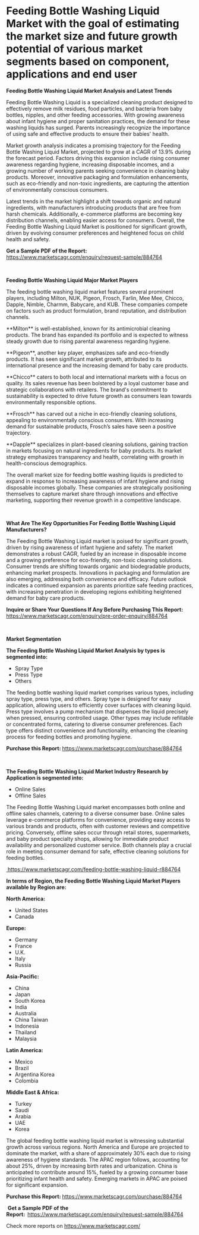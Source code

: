 <p><h1>Feeding Bottle Washing Liquid Market with the goal of estimating the market size and future growth potential of various market segments based on component, applications and end user</h1></p><p><strong>Feeding Bottle Washing Liquid Market Analysis and Latest Trends</strong></p>
<p><p>Feeding Bottle Washing Liquid is a specialized cleaning product designed to effectively remove milk residues, food particles, and bacteria from baby bottles, nipples, and other feeding accessories. With growing awareness about infant hygiene and proper sanitation practices, the demand for these washing liquids has surged. Parents increasingly recognize the importance of using safe and effective products to ensure their babies' health.</p><p>Market growth analysis indicates a promising trajectory for the Feeding Bottle Washing Liquid Market, projected to grow at a CAGR of 13.9% during the forecast period. Factors driving this expansion include rising consumer awareness regarding hygiene, increasing disposable incomes, and a growing number of working parents seeking convenience in cleaning baby products. Moreover, innovative packaging and formulation enhancements, such as eco-friendly and non-toxic ingredients, are capturing the attention of environmentally conscious consumers.</p><p>Latest trends in the market highlight a shift towards organic and natural ingredients, with manufacturers introducing products that are free from harsh chemicals. Additionally, e-commerce platforms are becoming key distribution channels, enabling easier access for consumers. Overall, the Feeding Bottle Washing Liquid Market is positioned for significant growth, driven by evolving consumer preferences and heightened focus on child health and safety.</p></p>
<p><strong>Get a Sample PDF of the Report:&nbsp;</strong> <a href="https://www.marketscagr.com/enquiry/request-sample/884764?utm_campaign=2304&utm_medium=2&utm_source=Github&utm_content=ia&utm_term=04042025&utm_id=feeding-bottle-washing-liquid">https://www.marketscagr.com/enquiry/request-sample/884764</a></p>
<p>&nbsp;</p>
<p><strong>Feeding Bottle Washing Liquid Major Market Players</strong></p>
<p><p>The feeding bottle washing liquid market features several prominent players, including Milton, NUK, Pigeon, Frosch, Farlin, Mee Mee, Chicco, Dapple, Nimble, Charmm, Babycare, and KUB. These companies compete on factors such as product formulation, brand reputation, and distribution channels.</p><p>**Milton** is well-established, known for its antimicrobial cleaning products. The brand has expanded its portfolio and is expected to witness steady growth due to rising parental awareness regarding hygiene.</p><p>**Pigeon**, another key player, emphasizes safe and eco-friendly products. It has seen significant market growth, attributed to its international presence and the increasing demand for baby care products. </p><p>**Chicco** caters to both local and international markets with a focus on quality. Its sales revenue has been bolstered by a loyal customer base and strategic collaborations with retailers. The brand's commitment to sustainability is expected to drive future growth as consumers lean towards environmentally responsible options.</p><p>**Frosch** has carved out a niche in eco-friendly cleaning solutions, appealing to environmentally conscious consumers. With increasing demand for sustainable products, Frosch’s sales have seen a positive trajectory.</p><p>**Dapple** specializes in plant-based cleaning solutions, gaining traction in markets focusing on natural ingredients for baby products. Its market strategy emphasizes transparency and health, correlating with growth in health-conscious demographics.</p><p>The overall market size for feeding bottle washing liquids is predicted to expand in response to increasing awareness of infant hygiene and rising disposable incomes globally. These companies are strategically positioning themselves to capture market share through innovations and effective marketing, supporting their revenue growth in a competitive landscape.</p></p>
<p>&nbsp;</p>
<p><strong>What Are The Key Opportunities For Feeding Bottle Washing Liquid Manufacturers?</strong></p>
<p><p>The Feeding Bottle Washing Liquid market is poised for significant growth, driven by rising awareness of infant hygiene and safety. The market demonstrates a robust CAGR, fueled by an increase in disposable income and a growing preference for eco-friendly, non-toxic cleaning solutions. Consumer trends are shifting towards organic and biodegradable products, enhancing market prospects. Innovations in packaging and formulation are also emerging, addressing both convenience and efficacy. Future outlook indicates a continued expansion as parents prioritize safe feeding practices, with increasing penetration in developing regions exhibiting heightened demand for baby care products.</p></p>
<p><strong>Inquire or Share Your Questions If Any Before Purchasing This Report:</strong> <a href="https://www.marketscagr.com/enquiry/pre-order-enquiry/884764?utm_campaign=2304&utm_medium=2&utm_source=Github&utm_content=ia&utm_term=04042025&utm_id=feeding-bottle-washing-liquid">https://www.marketscagr.com/enquiry/pre-order-enquiry/884764</a></p>
<p>&nbsp;</p>
<p><strong>Market Segmentation</strong></p>
<p><strong>The Feeding Bottle Washing Liquid Market Analysis by types is segmented into:</strong></p>
<p><ul><li>Spray Type</li><li>Press Type</li><li>Others</li></ul></p>
<p><p>The feeding bottle washing liquid market comprises various types, including spray type, press type, and others. Spray type is designed for easy application, allowing users to efficiently cover surfaces with cleaning liquid. Press type involves a pump mechanism that dispenses the liquid precisely when pressed, ensuring controlled usage. Other types may include refillable or concentrated forms, catering to diverse consumer preferences. Each type offers distinct convenience and functionality, enhancing the cleaning process for feeding bottles and promoting hygiene.</p></p>
<p><strong>Purchase this Report:&nbsp;</strong><a href="https://www.marketscagr.com/purchase/884764?utm_campaign=2304&utm_medium=2&utm_source=Github&utm_content=ia&utm_term=04042025&utm_id=feeding-bottle-washing-liquid">https://www.marketscagr.com/purchase/884764</a></p>
<p>&nbsp;</p>
<p><strong>The Feeding Bottle Washing Liquid Market Industry Research by Application is segmented into:</strong></p>
<p><ul><li>Online Sales</li><li>Offline Sales</li></ul></p>
<p><p>The Feeding Bottle Washing Liquid market encompasses both online and offline sales channels, catering to a diverse consumer base. Online sales leverage e-commerce platforms for convenience, providing easy access to various brands and products, often with customer reviews and competitive pricing. Conversely, offline sales occur through retail stores, supermarkets, and baby product specialty shops, allowing for immediate product availability and personalized customer service. Both channels play a crucial role in meeting consumer demand for safe, effective cleaning solutions for feeding bottles.</p></p>
<p><a href="https://www.marketscagr.com/feeding-bottle-washing-liquid-r884764?utm_campaign=2304&utm_medium=2&utm_source=Github&utm_content=ia&utm_term=04042025&utm_id=feeding-bottle-washing-liquid">&nbsp;https://www.marketscagr.com/feeding-bottle-washing-liquid-r884764</a></p>
<p><strong>In terms of Region, the Feeding Bottle Washing Liquid Market Players available by Region are:</strong></p>
<p>
    <p> <strong> North America: </strong>
        <ul>
            <li>United States</li>
            <li>Canada</li>
        </ul>
        </p> 
    <p> <strong> Europe: </strong>
        <ul>
            <li>Germany</li>
            <li>France</li>
            <li>U.K.</li>
            <li>Italy</li>
            <li>Russia</li>
        </ul>
        </p> 
    <p> <strong> Asia-Pacific: </strong>
        <ul>
            <li>China</li>
            <li>Japan</li>
            <li>South Korea</li>
            <li>India</li>
            <li>Australia</li>
            <li>China Taiwan</li>
            <li>Indonesia</li>
            <li>Thailand</li>
            <li>Malaysia</li>
        </ul>
        </p> 
    <p> <strong> Latin America: </strong>
        <ul>
            <li>Mexico</li>
            <li>Brazil</li>
            <li>Argentina Korea</li>
            <li>Colombia</li>
        </ul>
        </p> 
    <p> <strong> Middle East & Africa: </strong>
        <ul>
            <li>Turkey</li>
            <li>Saudi</li>
            <li>Arabia</li>
            <li>UAE</li>
            <li>Korea</li>
        </ul>
    </p>
    </p>
<p><p>The global feeding bottle washing liquid market is witnessing substantial growth across various regions. North America and Europe are projected to dominate the market, with a share of approximately 30% each due to rising awareness of hygiene standards. The APAC region follows, accounting for about 25%, driven by increasing birth rates and urbanization. China is anticipated to contribute around 15%, fueled by a growing consumer base prioritizing infant health and safety. Emerging markets in APAC are poised for significant expansion.</p></p>
<p><strong>Purchase this Report: </strong><a href="https://www.marketscagr.com/purchase/884764?utm_campaign=2304&utm_medium=2&utm_source=Github&utm_content=ia&utm_term=04042025&utm_id=feeding-bottle-washing-liquid">https://www.marketscagr.com/purchase/884764</a></p>
<p>&nbsp;<strong>Get a Sample PDF of the Report:&nbsp;&nbsp;</strong><a href="https://www.marketscagr.com/enquiry/request-sample/884764?utm_campaign=2304&utm_medium=2&utm_source=Github&utm_content=ia&utm_term=04042025&utm_id=feeding-bottle-washing-liquid">https://www.marketscagr.com/enquiry/request-sample/884764</a></p>
<p><strong></strong></p>
<p>Check more reports on <a href="https://www.marketscagr.com/?utm_campaign=2304&utm_medium=2&utm_source=Github&utm_content=ia&utm_term=04042025&utm_id=feeding-bottle-washing-liquid">https://www.marketscagr.com/</a></p>
